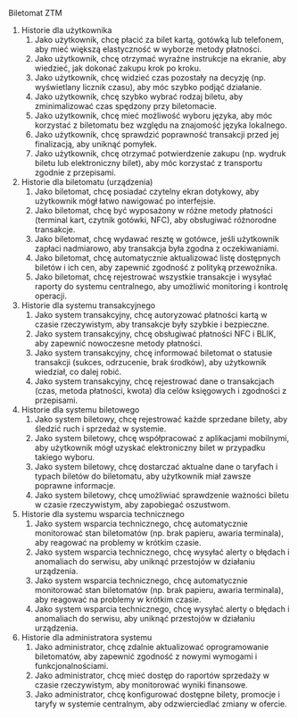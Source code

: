 Biletomat ZTM
1. Historie dla użytkownika
	1.	Jako użytkownik, chcę płacić za bilet kartą, gotówką lub telefonem, aby mieć większą elastyczność w wyborze metody płatności.
	2.	Jako użytkownik, chcę otrzymać wyraźne instrukcje na ekranie, aby wiedzieć, jak dokonać zakupu krok po kroku.
	3.	Jako użytkownik, chcę widzieć czas pozostały na decyzję (np. wyświetlany licznik czasu), aby móc szybko podjąć działanie.
	4.	Jako użytkownik, chcę szybko wybrać rodzaj biletu, aby zminimalizować czas spędzony przy biletomacie.
  	5.	Jako użytkownik, chcę mieć możliwość wyboru języka, aby móc korzystać z biletomatu bez względu na znajomość języka lokalnego.
 	6.	Jako użytkownik, chcę sprawdzić poprawność transakcji przed jej finalizacją, aby uniknąć pomyłek.
  	7.	Jako użytkownik, chcę otrzymać potwierdzenie zakupu (np. wydruk biletu lub elektroniczny bilet), aby móc korzystać z transportu zgodnie z przepisami.
2. Historie dla biletomatu (urządzenia)
	1.	Jako biletomat, chcę posiadać czytelny ekran dotykowy, aby użytkownik mógł łatwo nawigować po interfejsie.
	2.	Jako biletomat, chcę być wyposażony w różne metody płatności (terminal kart, czytnik gotówki, NFC), aby obsługiwać różnorodne transakcje.
	3.	Jako biletomat, chcę wydawać resztę w gotówce, jeśli użytkownik zapłaci nadmiarowo, aby transakcja była zgodna z oczekiwaniami.
	4.	Jako biletomat, chcę automatycznie aktualizować listę dostępnych biletów i ich cen, aby zapewnić zgodność z polityką przewoźnika.
  	5.	Jako biletomat, chcę rejestrować wszystkie transakcje i wysyłać raporty do systemu centralnego, aby umożliwić monitoring i kontrolę operacji.
3. Historie dla systemu transakcyjnego
	1.	Jako system transakcyjny, chcę autoryzować płatności kartą w czasie rzeczywistym, aby transakcje były szybkie i bezpieczne.
	2.	Jako system transakcyjny, chcę obsługiwać płatności NFC i BLIK, aby zapewnić nowoczesne metody płatności.
	3.	Jako system transakcyjny, chcę informować biletomat o statusie transakcji (sukces, odrzucenie, brak środków), aby użytkownik wiedział, co dalej robić.
  	4.	Jako system transakcyjny, chcę rejestrować dane o transakcjach (czas, metoda płatności, kwota) dla celów księgowych i zgodności z przepisami.
4. Historie dla systemu biletowego
	1.	Jako system biletowy, chcę rejestrować każde sprzedane bilety, aby śledzić ruch i sprzedaż w systemie.
	2.	Jako system biletowy, chcę współpracować z aplikacjami mobilnymi, aby użytkownik mógł uzyskać elektroniczny bilet w przypadku takiego wyboru.
	3.	Jako system biletowy, chcę dostarczać aktualne dane o taryfach i typach biletów do biletomatu, aby użytkownik miał zawsze poprawne informacje.
  	4.	Jako system biletowy, chcę umożliwiać sprawdzenie ważności biletu w czasie rzeczywistym, aby zapobiegać oszustwom.
5. Historie dla systemu wsparcia technicznego
	1.	Jako system wsparcia technicznego, chcę automatycznie monitorować stan biletomatów (np. brak papieru, awaria terminala), aby reagować na problemy w krótkim czasie.
	2.	Jako system wsparcia technicznego, chcę wysyłać alerty o błędach i anomaliach do serwisu, aby uniknąć przestojów w działaniu urządzenia.
	3.	Jako system wsparcia technicznego, chcę automatycznie monitorować stan biletomatów (np. brak papieru, awaria terminala), aby reagować na problemy w krótkim czasie.
  	4.	Jako system wsparcia technicznego, chcę wysyłać alerty o błędach i anomaliach do serwisu, aby uniknąć przestojów w działaniu urządzenia.
6. Historie dla administratora systemu
	1.	Jako administrator, chcę zdalnie aktualizować oprogramowanie biletomatów, aby zapewnić zgodność z nowymi wymogami i funkcjonalnościami.
	2.	Jako administrator, chcę mieć dostęp do raportów sprzedaży w czasie rzeczywistym, aby monitorować wyniki finansowe.
  	3.	Jako administrator, chcę konfigurować dostępne bilety, promocje i taryfy w systemie centralnym, aby odzwierciedlać zmiany w ofercie.
